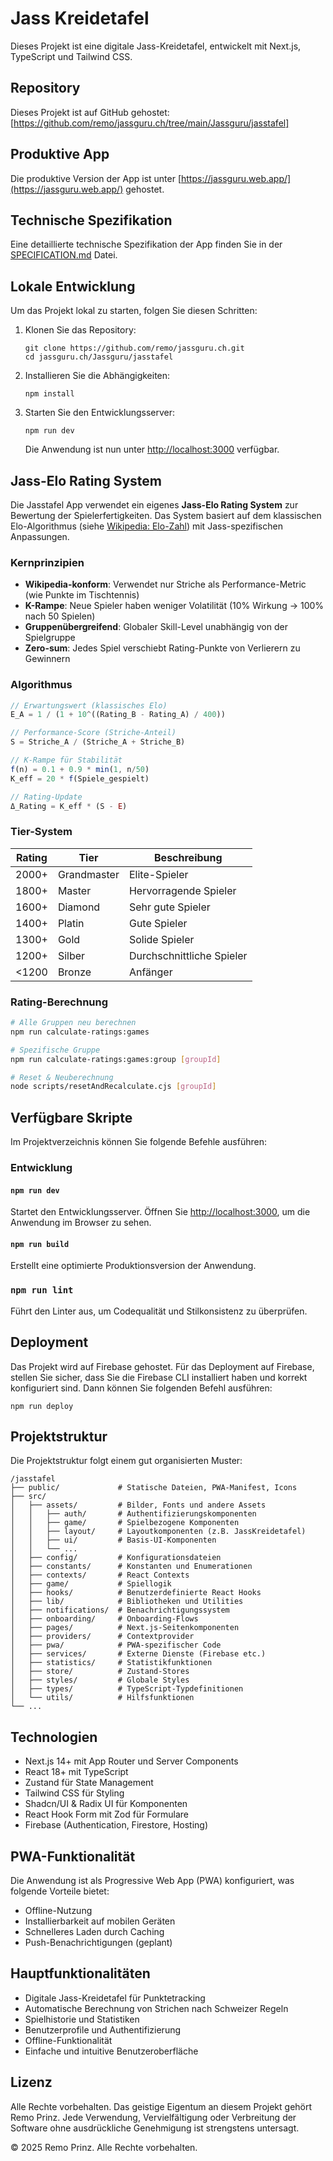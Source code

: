 # Jass Kreidetafel

Dieses Projekt ist eine digitale Jass-Kreidetafel, entwickelt mit Next.js, TypeScript und Tailwind CSS.

## Repository

Dieses Projekt ist auf GitHub gehostet: [https://github.com/remo/jassguru.ch/tree/main/Jassguru/jasstafel]

## Produktive App

Die produktive Version der App ist unter [https://jassguru.web.app/](https://jassguru.web.app/) gehostet.

## Technische Spezifikation

Eine detaillierte technische Spezifikation der App finden Sie in der [SPECIFICATION.md](./SPECIFICATION.md) Datei.

## Lokale Entwicklung

Um das Projekt lokal zu starten, folgen Sie diesen Schritten:

1. Klonen Sie das Repository:
   ```
   git clone https://github.com/remo/jassguru.ch.git
   cd jassguru.ch/Jassguru/jasstafel
   ```

2. Installieren Sie die Abhängigkeiten:
   ```
   npm install
   ```

3. Starten Sie den Entwicklungsserver:
   ```
   npm run dev
   ```

   Die Anwendung ist nun unter [http://localhost:3000](http://localhost:3000) verfügbar.

## Jass-Elo Rating System

Die Jasstafel App verwendet ein eigenes **Jass-Elo Rating System** zur Bewertung der Spielerfertigkeiten. Das System basiert auf dem klassischen Elo-Algorithmus (siehe [Wikipedia: Elo-Zahl](https://de.wikipedia.org/wiki/Elo-Zahl)) mit Jass-spezifischen Anpassungen.

### Kernprinzipien

- **Wikipedia-konform**: Verwendet nur Striche als Performance-Metric (wie Punkte im Tischtennis)
- **K-Rampe**: Neue Spieler haben weniger Volatilität (10% Wirkung → 100% nach 50 Spielen)
- **Gruppenübergreifend**: Globaler Skill-Level unabhängig von der Spielgruppe
- **Zero-sum**: Jedes Spiel verschiebt Rating-Punkte von Verlierern zu Gewinnern

### Algorithmus

```typescript
// Erwartungswert (klassisches Elo)
E_A = 1 / (1 + 10^((Rating_B - Rating_A) / 400))

// Performance-Score (Striche-Anteil)
S = Striche_A / (Striche_A + Striche_B)

// K-Rampe für Stabilität
f(n) = 0.1 + 0.9 * min(1, n/50)
K_eff = 20 * f(Spiele_gespielt)

// Rating-Update
Δ_Rating = K_eff * (S - E)
```

### Tier-System

| Rating | Tier | Beschreibung |
|--------|------|--------------|
| 2000+ | Grandmaster | Elite-Spieler |
| 1800+ | Master | Hervorragende Spieler |
| 1600+ | Diamond | Sehr gute Spieler |
| 1400+ | Platin | Gute Spieler |
| 1300+ | Gold | Solide Spieler |
| 1200+ | Silber | Durchschnittliche Spieler |
| <1200 | Bronze | Anfänger |

### Rating-Berechnung

```bash
# Alle Gruppen neu berechnen
npm run calculate-ratings:games

# Spezifische Gruppe
npm run calculate-ratings:games:group [groupId]

# Reset & Neuberechnung
node scripts/resetAndRecalculate.cjs [groupId]
```

## Verfügbare Skripte

Im Projektverzeichnis können Sie folgende Befehle ausführen:

### Entwicklung

#### `npm run dev`

Startet den Entwicklungsserver. Öffnen Sie [http://localhost:3000](http://localhost:3000), um die Anwendung im Browser zu sehen.

#### `npm run build`

Erstellt eine optimierte Produktionsversion der Anwendung.

### `npm run lint`

Führt den Linter aus, um Codequalität und Stilkonsistenz zu überprüfen.

## Deployment

Das Projekt wird auf Firebase gehostet. Für das Deployment auf Firebase, stellen Sie sicher, dass Sie die Firebase CLI installiert haben und korrekt konfiguriert sind. Dann können Sie folgenden Befehl ausführen:

```
npm run deploy
```

## Projektstruktur

Die Projektstruktur folgt einem gut organisierten Muster:

```
/jasstafel
├── public/             # Statische Dateien, PWA-Manifest, Icons
├── src/
│   ├── assets/         # Bilder, Fonts und andere Assets
│   │   ├── auth/       # Authentifizierungskomponenten
│   │   ├── game/       # Spielbezogene Komponenten
│   │   ├── layout/     # Layoutkomponenten (z.B. JassKreidetafel)
│   │   ├── ui/         # Basis-UI-Komponenten
│   │   └── ...
│   ├── config/         # Konfigurationsdateien
│   ├── constants/      # Konstanten und Enumerationen
│   ├── contexts/       # React Contexts
│   ├── game/           # Spiellogik
│   ├── hooks/          # Benutzerdefinierte React Hooks
│   ├── lib/            # Bibliotheken und Utilities
│   ├── notifications/  # Benachrichtigungssystem
│   ├── onboarding/     # Onboarding-Flows
│   ├── pages/          # Next.js-Seitenkomponenten
│   ├── providers/      # Contextprovider
│   ├── pwa/            # PWA-spezifischer Code
│   ├── services/       # Externe Dienste (Firebase etc.)
│   ├── statistics/     # Statistikfunktionen
│   ├── store/          # Zustand-Stores
│   ├── styles/         # Globale Styles
│   ├── types/          # TypeScript-Typdefinitionen
│   └── utils/          # Hilfsfunktionen
└── ...
```

## Technologien

- Next.js 14+ mit App Router und Server Components
- React 18+ mit TypeScript
- Zustand für State Management
- Tailwind CSS für Styling
- Shadcn/UI & Radix UI für Komponenten
- React Hook Form mit Zod für Formulare
- Firebase (Authentication, Firestore, Hosting)

## PWA-Funktionalität

Die Anwendung ist als Progressive Web App (PWA) konfiguriert, was folgende Vorteile bietet:
- Offline-Nutzung
- Installierbarkeit auf mobilen Geräten
- Schnelleres Laden durch Caching
- Push-Benachrichtigungen (geplant)

## Hauptfunktionalitäten

- Digitale Jass-Kreidetafel für Punktetracking
- Automatische Berechnung von Strichen nach Schweizer Regeln
- Spielhistorie und Statistiken
- Benutzerprofile und Authentifizierung
- Offline-Funktionalität
- Einfache und intuitive Benutzeroberfläche

## Lizenz

Alle Rechte vorbehalten. Das geistige Eigentum an diesem Projekt gehört Remo Prinz. Jede Verwendung, Vervielfältigung oder Verbreitung der Software ohne ausdrückliche Genehmigung ist strengstens untersagt.

© 2025 Remo Prinz. Alle Rechte vorbehalten. 